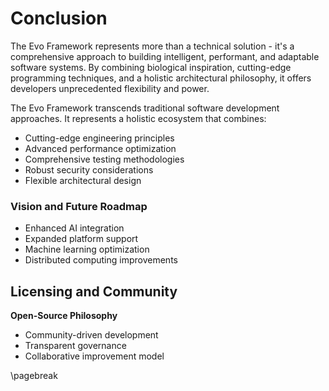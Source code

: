 # Conclusion

The Evo Framework represents more than a technical solution - it's a comprehensive approach to building intelligent, performant, and adaptable software systems. By combining biological inspiration, cutting-edge programming techniques, and a holistic architectural philosophy, it offers developers unprecedented flexibility and power.

The Evo Framework transcends traditional software development approaches. It represents a holistic ecosystem that combines:
- Cutting-edge engineering principles
- Advanced performance optimization
- Comprehensive testing methodologies
- Robust security considerations
- Flexible architectural design

### Vision and Future Roadmap
- Enhanced AI integration
- Expanded platform support
- Machine learning optimization
- Distributed computing improvements

## Licensing and Community

**Open-Source Philosophy**
- Community-driven development
- Transparent governance
- Collaborative improvement model

\pagebreak

